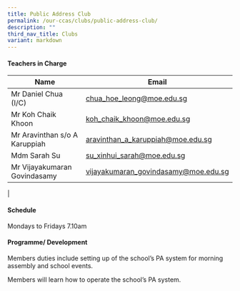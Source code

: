 ```yaml
---
title: Public Address Club
permalink: /our-ccas/clubs/public-address-club/
description: ""
third_nav_title: Clubs
variant: markdown
---
```

#### **Teachers in Charge**


| Name | Email |
| -------- | -------- | 
| Mr	Daniel Chua (I/C)	|[chua_hoe_leong@moe.edu.sg](mailto:chua_hoe_leong@moe.edu.sg)|
| Mr	Koh Chaik Khoon	|[koh_chaik_khoon@moe.edu.sg](mailto:koh_chaik_khoon@moe.edu.sg)|
| Mr	Aravinthan s/o A Karuppiah |[aravinthan_a_karuppiah@moe.edu.sg](mailto:aravinthan_a_karuppiah@moe.edu.sg)|
| Mdm Sarah Su |[su_xinhui_sarah@moe.edu.sg](mailto:su_xinhui_sarah@moe.edu.sg)|
| Mr Vijayakumaran Govindasamy |[vijayakumaran_govindasamy@moe.edu.sg](mailto:vijayakumaran_govindasamy@moe.edu.sg)|
|

#### **Schedule**

Mondays to Fridays 7.10am <br>

#### **Programme/ Development**


Members duties include setting up of the school’s PA system for morning assembly and school events. 

Members will learn how to operate the school’s PA system.